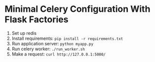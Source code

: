 # Minimal Celery Configuration With Flask Factories #

1. Set up redis
1. Install requirements: ```pip install -r requirements.txt```
1. Run application server: ```python myapp.py```
1. Run celery worker: ```./run_worker.sh```
1. Make a request: ```curl http://127.0.0.1:5000/```